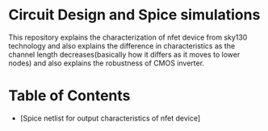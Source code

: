 # Circuit Design and Spice simulations
This repository explains the characterization of nfet device from sky130 technology and also explains the difference in characteristics as the channel length decreases(basically how it differs as it moves to lower nodes) and also explains the robustness of CMOS inverter.

# Table of Contents
- [Spice netlist for output characteristics of nfet device]
